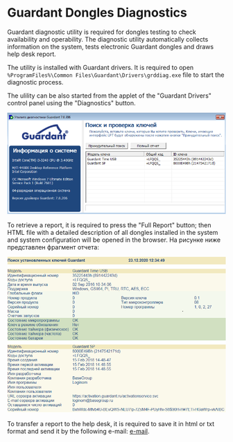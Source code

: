 # Guardant Dongles Diagnostics

Guardant diagnostic utility is required for dongles testing to check availability and operability. The diagnostic utility automatically collects information on the system, tests electronic Guardant dongles and draws help desk report.

The utility is installed with Guardant drivers. It is required to open `%ProgramFiles%\Common Files\Guardant\Drivers\grddiag.exe` file to start the diagnostic process.

The ulility can be also started from the applet of the "Guardant Drivers" control panel using the "Diagnostics" button.

![](../images/guardant-diag-util.png)

To retrieve a report, it is required to press the "Full Report" button; then HTML file with a detailed description of all dongles installed in the system and system configuration will be opened in the browser. На рисунке ниже представлен фрагмент отчета:

![](../images/guardant-diag-report.png)

To transfer a report to the help desk, it is required to save it in html or txt format and send it by the following e-mail: [e-mail](mailto:support@loginom.ru).